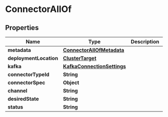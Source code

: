 

# ConnectorAllOf


## Properties

Name | Type | Description | Notes
------------ | ------------- | ------------- | -------------
**metadata** | [**ConnectorAllOfMetadata**](ConnectorAllOfMetadata.md) |  |  [optional]
**deploymentLocation** | [**ClusterTarget**](ClusterTarget.md) |  |  [optional]
**kafka** | [**KafkaConnectionSettings**](KafkaConnectionSettings.md) |  |  [optional]
**connectorTypeId** | **String** |  |  [optional]
**connectorSpec** | **Object** |  |  [optional]
**channel** | **String** |  |  [optional]
**desiredState** | **String** |  |  [optional]
**status** | **String** |  |  [optional]




